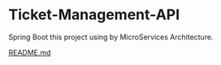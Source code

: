 # Ticket-Management-API
Spring Boot this project using by MicroServices Architecture.


[README.md](https://github.com/user-attachments/files/16627996/README.md)
